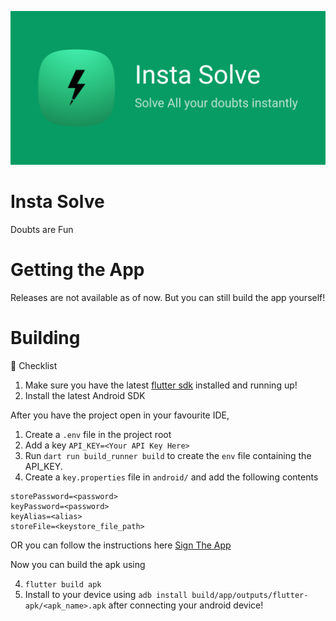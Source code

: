 ![img](assets/play-store/play_store_feature_graphic.png)

# Insta Solve
 Doubts are Fun

# Getting the App

Releases are not available as of now. But you can still build the app yourself!

# Building

📝 Checklist
 1. Make sure you have the latest [flutter sdk](https://docs.flutter.dev/get-started/install) installed and running up!
 2. Install the latest Android SDK

After you have the project open in your favourite IDE,
 1. Create a `.env` file in the project root
 2. Add a key `API_KEY=<Your API Key Here>`
 3. Run `dart run build_runner build` to create the `env` file containing the API_KEY.
 4. Create a `key.properties` file in `android/` and add the following contents
 ```properties
 storePassword=<password>
 keyPassword=<password>
 keyAlias=<alias>
 storeFile=<keystore_file_path>
 ```

 OR you can follow the instructions here [Sign The App](https://docs.flutter.dev/deployment/android#sign-the-app)

Now you can build the apk using

 4. `flutter build apk`
 5. Install to your device using `adb install build/app/outputs/flutter-apk/<apk_name>.apk` after connecting your android device!
